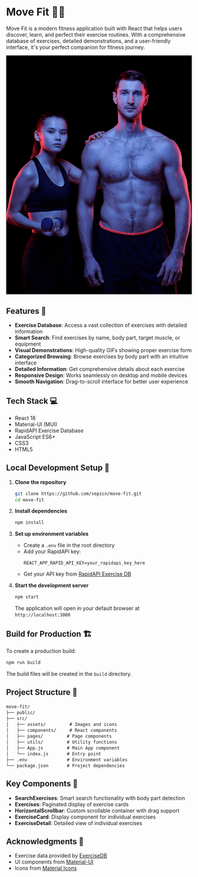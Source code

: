 # Move Fit 🏋️‍♀️

Move Fit is a modern fitness application built with React that helps users discover, learn, and perfect their exercise routines. With a comprehensive database of exercises, detailed demonstrations, and a user-friendly interface, it's your perfect companion for fitness journey.

![Move Fit Banner](src/assets/images/banner.png)

## Features 🌟

- **Exercise Database**: Access a vast collection of exercises with detailed information
- **Smart Search**: Find exercises by name, body part, target muscle, or equipment
- **Visual Demonstrations**: High-quality GIFs showing proper exercise form
- **Categorized Browsing**: Browse exercises by body part with an intuitive interface
- **Detailed Information**: Get comprehensive details about each exercise
- **Responsive Design**: Works seamlessly on desktop and mobile devices
- **Smooth Navigation**: Drag-to-scroll interface for better user experience

## Tech Stack 💻

- React 18
- Material-UI (MUI)
- RapidAPI Exercise Database
- JavaScript ES6+
- CSS3
- HTML5

## Local Development Setup 🚀

1. **Clone the repository**

   ```bash
   git clone https://github.com/sepicn/move-fit.git
   cd move-fit
   ```

2. **Install dependencies**

   ```bash
   npm install
   ```

3. **Set up environment variables**

   - Create a `.env` file in the root directory
   - Add your RapidAPI key:
     ```
     REACT_APP_RAPID_API_KEY=your_rapidapi_key_here
     ```
   - Get your API key from [RapidAPI Exercise DB](https://rapidapi.com/justin-WFnsXH_t6/api/exercisedb)

4. **Start the development server**
   ```bash
   npm start
   ```
   The application will open in your default browser at `http://localhost:3000`

## Build for Production 🏗️

To create a production build:

```bash
npm run build
```

The build files will be created in the `build` directory.

## Project Structure 📁

```
move-fit/
├── public/
├── src/
│   ├── assets/         # Images and icons
│   ├── components/     # React components
│   ├── pages/         # Page components
│   ├── utils/         # Utility functions
│   ├── App.js         # Main App component
│   └── index.js       # Entry point
├── .env               # Environment variables
└── package.json       # Project dependencies
```

## Key Components 🔑

- **SearchExercises**: Smart search functionality with body part detection
- **Exercises**: Paginated display of exercise cards
- **HorizontalScrollbar**: Custom scrollable container with drag support
- **ExerciseCard**: Display component for individual exercises
- **ExerciseDetail**: Detailed view of individual exercises

## Acknowledgments 🙏

- Exercise data provided by [ExerciseDB](https://rapidapi.com/justin-WFnsXH_t6/api/exercisedb)
- UI components from [Material-UI](https://mui.com/)
- Icons from [Material Icons](https://mui.com/material-ui/material-icons/)
